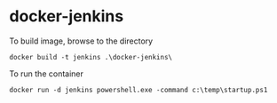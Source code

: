 # docker-jenkins

To build image, browse to the directory
```
docker build -t jenkins .\docker-jenkins\
```

To run the container
```
docker run -d jenkins powershell.exe -command c:\temp\startup.ps1
```
